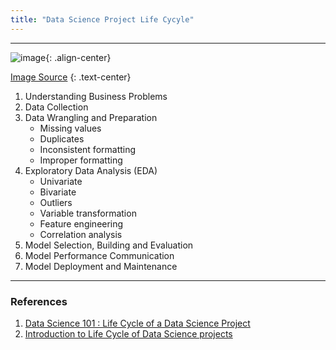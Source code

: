 ```yaml
---
title: "Data Science Project Life Cycyle"
---
```


---

![image](https://user-images.githubusercontent.com/79191009/160812490-c96b12d4-8e38-49b6-aa8f-137765b65b11.png){: .align-center}

[Image Source](https://towardsdatascience.com/data-science-101-life-cycle-of-a-data-science-project-86cbc4a2f7f0)
{: .text-center}

1. Understanding Business Problems
2. Data Collection
3. Data Wrangling and Preparation
    - Missing values
    - Duplicates
    - Inconsistent formatting
    - Improper formatting
4. Exploratory Data Analysis (EDA)
    - Univariate
    - Bivariate
    - Outliers
    - Variable transformation
    - Feature engineering
    - Correlation analysis
5. Model Selection, Building and Evaluation
6. Model Performance Communication
7. Model Deployment and Maintenance

---
### References
1. [Data Science 101 : Life Cycle of a Data Science Project](https://towardsdatascience.com/data-science-101-life-cycle-of-a-data-science-project-86cbc4a2f7f0)
2. [Introduction to Life Cycle of Data Science projects](https://www.analyticsvidhya.com/blog/2021/05/introduction-to-data-science-project-lifecycle/)
